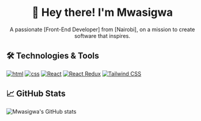 
<h1 align="center">🚀 Hey there! I'm Mwasigwa </h1>

<p align="center">
  A passionate [Front-End Developer] from [Nairobi], on a mission to create software that inspires.
</p>


## 🛠️ Technologies & Tools

[![html](https://img.shields.io/badge/-html-333333?style=flat&logo=tech1&logoColor=white)](https://tech1-website.com)
[![css](https://img.shields.io/badge/-css-333333?style=flat&logo=tech2&logoColor=white)](https://tech2-website.com)
[![React](https://img.shields.io/badge/-react-333333?style=flat&logo=tech2&logoColor=white)](https://tech2-website.com)
[![React Redux](https://img.shields.io/badge/-react_redux-333333?style=flat&logo=tech2&logoColor=white)](https://tech2-website.com)
[![Tailwind CSS](https://img.shields.io/badge/-tailwind_css-333333?style=flat&logo=tech2&logoColor=white)](https://tech2-website.com)

## 📈 GitHub Stats

![Mwasigwa's GitHub stats](https://github-readme-stats.vercel.app/api?username=Mwasigwa2&show_icons=true&theme=transparent)


